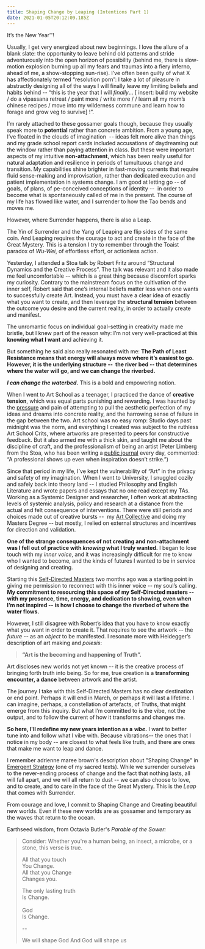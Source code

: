 ```yaml
---
title: Shaping Change by Leaping (Intentions Part 1)
date: 2021-01-05T20:12:09.185Z
---
```

It’s the New Year™! 

Usually, I get very energized about new beginnings. I love the allure of a blank slate: the opportunity to leave behind old patterns and stride adventurously into the open horizon of possibility (behind me, there is slow-motion explosion burning up all my fears and traumas into a fiery inferno, ahead of me, a show-stopping sun-rise). I’ve often been guilty of what X has affectionately termed “resolution porn”: I take a lot of pleasure in abstractly designing all of the ways I will finally leave my limiting beliefs and habits behind -- “this is the year that I will *finally*... \[ insert: build my website / do a vipassana retreat / paint more / write more / / learn all my mom’s chinese recipes / move into my wilderness commune and learn how to forage and grow veg to survive] !”. 

I’m rarely attached to these gossamer goals though, because they usually speak more to **potential** rather than concrete ambition. From a young age, I’ve floated in the clouds of imagination  -- ideas felt more alive than things and my grade school report cards included accusations of daydreaming out the window rather than paying attention in class. But these were important aspects of my intuitive **non-attachment**, which has been really useful for natural adaptation and resilience in periods of tumultuous change and transition. My capabilities shine brighter in fast-moving currents that require fluid sense-making and improvisation, rather than dedicated execution and patient implementation in systems change. I am good at letting go -- of goals, of plans, of pe-conceived conceptions of identity --  in order to become what is spontaneously called of me in the present. The course of my life has flowed like water, and I surrender to how the Tao bends and moves me. 

However, where Surrender happens, there is also a Leap. 

The Yin of Surrender and the Yang of Leaping are flip sides of the same coin. And Leaping requires the courage to act and create in the face of the Great Mystery. This is a tension I try to remember through the Toaist paradox of *Wu-Wei*, of effortless effort, or actionless action.

Yesterday, I attended a Stoa talk by Robert Fritz around “Structural Dynamics and the Creative Process”. The talk was relevant and it also made me feel uncomfortable --  which is a great thing because discomfort sparks my curiosity. Contrary to the mainstream focus on the cultivation of the inner self, Robert said that one’s internal beliefs matter less when one wants to successfully create Art. Instead, you must have a clear idea of exactly what you want to create, and then leverage the **structural tension** between the outcome you desire and the current reality, in order to actually create and manifest. 

The unromantic focus on individual goal-setting in creativity made me bristle, but I knew part of the reason why: I’m not very well-practiced at this **knowing what I want** and achieving it. 

But something he said also really resonated with me: **The Path of Least Resistance means that energy will always move where it’s easiest to go. However, it is the underlying structure --  the river bed -- that determines where the water will go, and we can change the riverbed.** 

***I can change the waterbed.*** This is a bold and empowering notion. 

When I went to Art School as a teenager, I practiced the dance of **creative tension**, which was equal parts punishing and rewarding. I was haunted by the [pressure](https://cherylhsu.ca/post/2020-11-13-under-pressure/) and pain of attempting to pull the aesthetic perfection of my ideas and dreams into concrete reality, and the harrowing sense of failure in the gap between the two. Art school was no easy romp: Studio days past midnight was the norm, and everything I created was subject to the ruthless Art School Crits, where artworks are presented to peers for constructive feedback. But it also armed me with a thick skin, and taught me about the discipline of craft, and the professionalism of being an artist (Peter Limberg from the Stoa, who has been writing a [public journal](https://thestoa.substack.com/people/2267052-peter-n-limberg) every day, commented: “A professional shows up even when inspiration doesn’t strike.”)

Since that period in my life, I’ve kept the vulnerability of “Art” in the privacy and safety of my imagination. When I went to University, I snuggled cozily and safely back into theory land -- I studied Philosophy and English Literature and wrote papers and essays that no one read except my TAs. Working as a Systemic Designer and researcher, I often work at abstracting levels of systemic analysis, policy and research at a distance from the actual and felt consequence of interventions. There were still periods and choices made out of creative bursts --  my [Art Collective](http://madeleineco.ca) and doing my Masters Degree -- but mostly, I relied on external structures and incentives for direction and validation. 

**One of the strange consequences of not creating and non-attachment was I fell out of practice with *knowing* what I truly wanted.** I began to lose touch with my *inner voice*, and it was increasingly difficult for me to know who I wanted to become, and the kinds of futures I wanted to be in service of designing and creating. 

Starting this [Self-Directed Masters](https://cherylhsu.ca/post/2020-11-06-commitment-to-calling/) two months ago was a starting point in giving me permission to reconnect with this inner voice -- my soul’s calling. **My commitment to resourcing this space of my Self-Directed masters -- with my presence, time, energy, and dedication to showing, even when I’m not inspired -- is how I choose to change the riverbed of where the water flows.** 

However, I still disagree with Robert’s idea that you have to know exactly what you want in order to create it. That requires to see the artwork -- the *future* --  as an *object* to be manifested. I resonate more with Heidegger’s description of art making and *poiesis*: 

> **“Art is the becoming and happening of Truth”.** 

Art discloses new worlds not yet known -- it is the creative process of bringing forth truth into being. So for me, true creation is a **transforming encounter, a dance** between artwork and the artist. 

The journey I take with this Self-Directed Masters has no clear destination or end point. Perhaps it will end in March, or perhaps it will last a lifetime. I can imagine, perhaps, a constellation of artefacts, of Truths, that might emerge from this inquiry. But what I’m committed to is the vibe, not the output, and to follow the current of how it transforms and changes me. 

**So here, I'll redefine my new years intention as a** ***vibe*.** I want to better tune into and follow what I vibe with. Because vibrations-- the ones that I notice in my body -- are closest to what feels like truth, and there are ones that make me want to leap and dance. 

I remember adrienne maree brown's description about "Shaping Change" in [Emergent Strategy](https://www.akpress.org/emergentstrategy.html) (one of my sacred texts). While we surrender ourselves to the never-ending process of change and the fact that nothing lasts, all will fall apart, and we will all return to dust -- we can also choose to love, and to create, and to care in the face of the Great Mystery. This is the *Leap* that comes with Surrender. 

From courage and love, I commit to Shaping Change and Creating beautiful new worlds. Even if these new worlds are as gossamer and temporary as the waves that return to the ocean.

Earthseed wisdom, from Octavia Butler's *Parable of the Sower:*

> Consider: Whether you're a human being, an insect, a microbe, or a stone, this verse is true.
>
> All that you touch\
> You Change.\
> All that you Change\
> Changes you.
>
> The only lasting truth\
> Is Change.\
> \
> God\
> Is Change.
>
> \-- 
>
> We will shape God And God will shape us